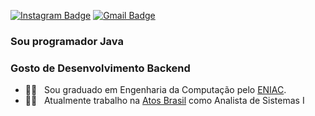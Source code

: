 

 [![Instagram Badge](https://img.shields.io/badge/-Instagram-blue?style=flat-square&logo=Instagram&logoColor=white&link=https://marcos-barbosa-0a95b346/?igshid=1o9uhlz6bqs4s)](https://www.linkedin.com/in/marcos-barbosa-0a95b346/?igshid=1o9uhlz6bqs4s) 
[![Gmail Badge](https://img.shields.io/badge/-marcos.barbosa@atos.net-6633cc?style=flat-square&logo=Gmail&logoColor=white&link=mailto:marcos.barbosa@atos.net)](mailto:marcos.barbosa@atos.net)

### Sou programador Java 
### Gosto de Desenvolvimento Backend 

- 👨‍🎓  &nbsp; Sou graduado em Engenharia da Computação pelo [ENIAC](https://www.eniac.com.br/).
- 👨‍💻 &nbsp; Atualmente trabalho na [Atos Brasil](http://www.atos.net/) como Analista de Sistemas I
